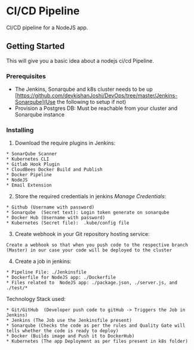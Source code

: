 # CI/CD Pipeline

CI/CD pipeline for a NodeJS app.

## Getting Started

This will give you a basic idea about a nodejs ci/cd Pipeline.

### Prerequisites

* The Jenkins, Sonarqube and k8s cluster needs to be up 
[https://github.com/devkishanJoshi/DevOps/tree/master/Jenkins-Sonarqube](Use the following to setup if not)
* Provision a Postgres DB: Must be reachable from your cluster and Sonarqube instance

### Installing

1. Download the require plugins in Jenkins:
```
* SonarQube Scanner
* Kubernetes CLI
* Gitlab Hook Plugin
* CloudBees Docker Build and Publish
* Docker Pipeline
* NodeJS
* Email Extension
```

2. Store the required credentials in jenkins *Manage Credentials*: 
```
* Github (Username with password)
* Sonarqube  (Secret text): Login token generate on sonarqube 
* Docker Hub (Username with password)
* Kubernetes (Secret file):  .kube/config file  
```


3. Create webhook in your Git repository hosting service:
```
Create a webhook so that when you push code to the respective branch (Master) in our case your code will be deployed to the cluster
```

4. Create a job in jenkins:
```
* Pipeline File: ./Jenkinsfile
* Dockerfile for NodeJS app: ./Dockerfile
* Files related to  NodeJS app: ./package.json, ./server.js, and ./test/*
```

Technology Stack used: 
```
* Git/GitHub  (Developer push code to gitHub -> Triggers the Job in Jenkins)
* Jenkins (The Job use the Jenkinsfile present)
* Sonarqube (Checks the code as per the rules and Quality Gate will tells whether the code is ready to deploy)
* Docker (Builds image and Push it to DockerHub)
* Kubernetes (The app Deployment as per files present in k8s folder)
```
